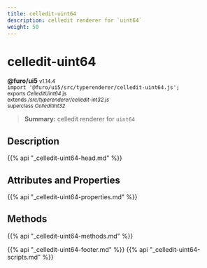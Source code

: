 ```yaml
---
title: celledit-uint64
description: celledit renderer for `uint64`
weight: 50
---
```


# celledit-uint64
**@furo/ui5** <small>v1.14.4</small>
<br>`import '@furo/ui5/src/typerenderer/celledit-uint64.js';`<small>
<br>exports *CelleditUint64* js
<br>extends */src/typerenderer/celledit-int32.js*
<br>superclass *CelleditInt32*</small>

> **Summary:** celledit renderer for `uint64`

## Description



{{% api "_celledit-uint64-head.md" %}}

## Attributes and Properties
{{% api "_celledit-uint64-properties.md" %}}




## Methods
{{% api "_celledit-uint64-methods.md" %}}






{{% api "_celledit-uint64-footer.md" %}}
{{% api "_celledit-uint64-scripts.md" %}}
